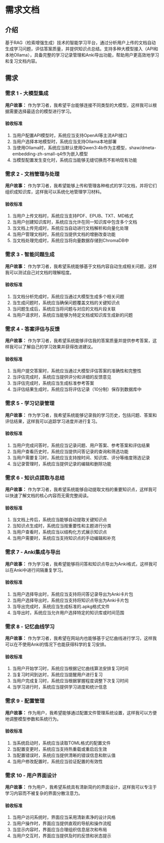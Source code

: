 # 需求文档

## 介绍

基于RAG（检索增强生成）技术的智能学习平台，通过分析用户上传的文档自动生成学习问题，评估答案质量，并提供知识点总结。支持多种大模型接入（API和本地Ollama），具备完整的学习记录管理和Anki导出功能，帮助用户更高效地学习和复习文档内容。

## 需求

### 需求 1 - 大模型集成

**用户故事：** 作为学习者，我希望平台能够连接不同类型的大模型，这样我可以根据需要选择最适合的模型进行学习。

#### 验收标准

1. 当用户配置API模型时，系统应当支持OpenAI等主流API接口
2. 当用户选择本地模型时，系统应当支持Ollama本地部署
3. 当使用Ollama时，系统应当默认使用Qwen3:4b作为主模型，shaw/dmeta-embedding-zh-small-q4作为嵌入模型
4. 当模型配置发生变化时，系统应当能够无缝切换而不影响现有功能

### 需求 2 - 文档管理与处理

**用户故事：** 作为学习者，我希望能够上传和管理各种格式的学习文档，并将它们组织成知识库，这样我可以系统化地管理学习材料。

#### 验收标准

1. 当用户上传文档时，系统应当支持PDF、EPUB、TXT、MD格式
2. 当用户创建知识库时，系统应当允许在同一知识库中包含多个文档
3. 当文档上传完成时，系统应当自动进行文档解析和向量化处理
4. 当用户管理文档时，系统应当提供文档的增删改查功能
5. 当文档处理完成时，系统应当将向量数据存储到ChromaDB中

### 需求 3 - 智能问题生成

**用户故事：** 作为学习者，我希望系统能够基于文档内容自动生成相关问题，这样我可以测试自己对文档的理解程度。

#### 验收标准

1. 当文档分析完成时，系统应当通过大模型生成多个相关问题
2. 当生成问题时，系统应当确保问题覆盖文档的关键知识点
3. 当问题生成后，系统应当将问题与对应的文档片段关联
4. 当用户请求时，系统应当能够为特定文档或知识库生成新的问题

### 需求 4 - 答案评估与反馈

**用户故事：** 作为学习者，我希望系统能够评估我的答案质量并提供参考答案，这样我可以了解自己的学习效果并获得改进建议。

#### 验收标准

1. 当用户提交答案时，系统应当通过大模型评估答案的准确性和完整性
2. 当评估完成时，系统应当提供评分和详细的反馈意见
3. 当评估完成时，系统应当生成标准参考答案
4. 当评估结果生成时，系统应当将评估记录（10分制）保存到数据库中

### 需求 5 - 学习记录管理

**用户故事：** 作为学习者，我希望系统能够记录我的学习历史，包括问题、答案和评估结果，这样我可以追踪学习进度并进行复习。

#### 验收标准

1. 当用户完成问答时，系统应当记录问题、用户答案、参考答案和评估结果
2. 当用户查看历史时，系统应当提供问答记录的查询和筛选功能
3. 当用户需要复习时，系统应当支持按时间、知识库、评分等维度筛选记录
4. 当记录管理时，系统应当提供记录的编辑和删除功能

### 需求 6 - 知识点提取与总结

**用户故事：** 作为学习者，我希望系统能够自动提取文档的重要知识点，这样我可以快速了解文档的核心内容而无需完整阅读。

#### 验收标准

1. 当文档上传后，系统应当能够自动提取关键知识点
2. 当知识点生成时，系统应当按重要性和主题进行分类
3. 当用户查看时，系统应当以结构化方式展示知识点
4. 当用户需要时，系统应当支持知识点的手动编辑和补充

### 需求 7 - Anki集成与导出

**用户故事：** 作为学习者，我希望能够将问答和知识点导出为Anki格式，这样我可以在Anki中进行间隔重复学习。

#### 验收标准

1. 当用户选择导出时，系统应当支持将问答记录导出为Anki卡片包
2. 当用户选择导出时，系统应当支持将知识点导出为Anki卡片包
3. 当导出完成时，系统应当生成标准的.apkg格式文件
4. 当导出时，系统应当允许用户选择特定的知识库或时间范围

### 需求 8 - 记忆曲线学习

**用户故事：** 作为学习者，我希望在网站内也能够基于记忆曲线进行学习，这样我可以在不使用Anki的情况下也能获得科学的复习安排。

#### 验收标准

1. 当用户开始学习时，系统应当根据记忆曲线算法安排复习时间
2. 当复习时间到达时，系统应当提醒用户进行复习
3. 当用户完成复习时，系统应当根据掌握程度调整下次复习时间
4. 当学习进行时，系统应当提供学习进度和统计信息

### 需求 9 - 配置管理

**用户故事：** 作为用户，我希望能够通过配置文件管理系统设置，这样我可以方便地调整模型参数和系统行为。

#### 验收标准

1. 当系统启动时，系统应当读取TOML格式的配置文件
2. 当配置变更时，系统应当支持热重载或重启后生效
3. 当配置错误时，系统应当提供清晰的错误信息和默认值
4. 当用户修改配置时，系统应当验证配置的有效性

### 需求 10 - 用户界面设计

**用户故事：** 作为用户，我希望系统具有清新简约的界面设计，这样我可以专注于学习内容而不被复杂的界面分散注意力。

#### 验收标准

1. 当用户访问系统时，界面应当采用清新素净的设计风格
2. 当用户操作时，界面应当提供直观的导航和操作流程
3. 当显示内容时，界面应当合理组织信息层次和布局
4. 当用户交互时，界面应当提供及时的反馈和状态提示